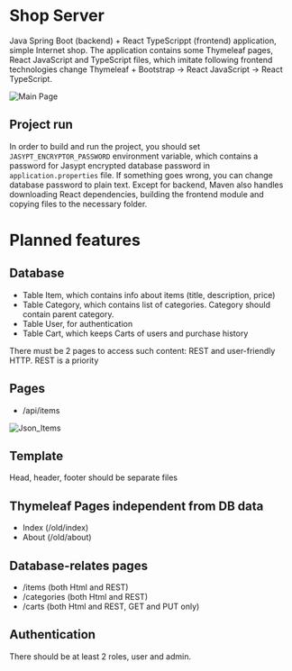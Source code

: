 # Shop Server

Java Spring Boot (backend) + React TypeScrippt (frontend) application, simple Internet shop. The application contains some Thymeleaf pages, React JavaScript and TypeScript files, which imitate following frontend technologies change Thymeleaf  + Bootstrap -> React JavaScript -> React TypeScript. 

![Main Page](https://user-images.githubusercontent.com/11160215/109452079-3aa79b80-7a4f-11eb-9708-8fc6a2310e51.png)

## Project run
In order to build and run the project, you should set `JASYPT_ENCRYPTOR_PASSWORD` environment variable,
which contains a password for Jasypt encrypted database password in `application.properties` file. If something goes wrong, you can change database password to plain text. Except for backend, Maven also handles downloading React dependencies, building the frontend module and copying files to the necessary folder.

# Planned features
## Database

* Table Item, which contains info about items (title, description, price)
* Table Category, which contains list of categories. Category should contain parent category.
* Table User, for authentication
* Table Cart, which keeps Carts of users and purchase history

There must be 2 pages to access such content: REST and user-friendly HTTP. REST is a priority

## Pages

* /api/items

 ![Json_Items](https://user-images.githubusercontent.com/11160215/109452169-6fb3ee00-7a4f-11eb-90a1-79577a536905.png)

## Template

Head, header, footer should be separate files

## Thymeleaf Pages independent from DB data

* Index (/old/index)
* About (/old/about)

## Database-relates pages

* /items (both Html and REST)
* /categories (both Html and REST)
* /carts (both Html and REST, GET and PUT only)

## Authentication

There should be at least 2 roles, user and admin. 

